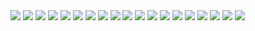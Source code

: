<img src="https://i.ibb.co/k0PJJMP/jujutsu-kaisen-206-1.jpg">
<img src="https://i.ibb.co/y0xqSJ6/jujutsu-kaisen-206-2.jpg">
<img src="https://i.ibb.co/dKR20zB/jujutsu-kaisen-206-3.jpg">
<img src="https://i.ibb.co/hfj12qS/jujutsu-kaisen-206-4.jpg">
<img src="https://i.ibb.co/pdNwRq5/jujutsu-kaisen-206-5.jpg">
<img src="https://i.ibb.co/PgkrFKH/jujutsu-kaisen-206-6.jpg">
<img src="https://i.ibb.co/CM24DkN/jujutsu-kaisen-206-7.jpg">
<img src="https://i.ibb.co/0yrZ5Fh/jujutsu-kaisen-206-8.jpg">
<img src="https://i.ibb.co/vztGJhm/jujutsu-kaisen-206-9.jpg">
<img src="https://i.ibb.co/DY6T87G/jujutsu-kaisen-206-10.jpg">
<img src="https://i.ibb.co/MZBMnzX/jujutsu-kaisen-206-11.jpg">
<img src="https://i.ibb.co/mqMnjYs/jujutsu-kaisen-206-12.jpg">
<img src="https://i.ibb.co/yNBBxkc/jujutsu-kaisen-206-13.jpg">
<img src="https://i.ibb.co/Vw3f05n/jujutsu-kaisen-206-14.jpg">
<img src="https://i.ibb.co/mt6bDS6/jujutsu-kaisen-206-15.jpg">
<img src="https://i.ibb.co/g3gj9TR/jujutsu-kaisen-206-16.jpg">
<img src="https://i.ibb.co/Z1TMMKv/jujutsu-kaisen-206-17.jpg">
<img src="https://i.ibb.co/yN0bcc8/jujutsu-kaisen-206-18.jpg">
<img src="https://i.ibb.co/rbh0NmW/jujutsu-kaisen-206-19.jpg">
